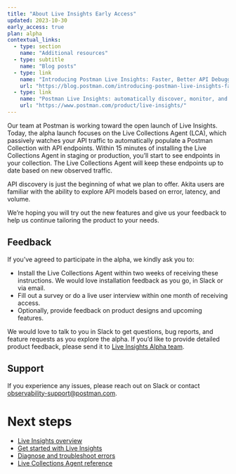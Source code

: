 ```yaml
---
title: "About Live Insights Early Access"
updated: 2023-10-30
early_access: true
plan: alpha
contextual_links:
  - type: section
    name: "Additional resources"
  - type: subtitle
    name: "Blog posts"
  - type: link
    name: "Introducing Postman Live Insights: Faster, Better API Debugging"
    url: "https://blog.postman.com/introducing-postman-live-insights-faster-better-api-debugging/"
  - type: link
    name: "Postman Live Insights: automatically discover, monitor, and add APIs"
    url: "https://www.postman.com/product/live-insights/"
---
```


Our team at Postman is working toward the open launch of Live Insights. Today, the alpha launch focuses on the Live Collections Agent (LCA), which passively watches your API traffic to automatically populate a Postman Collection with API endpoints. Within 15 minutes of installing the Live Collections Agent in staging or production, you’ll start to see endpoints in your collection. The Live Collections Agent will keep these endpoints up to date based on new observed traffic.

API discovery is just the beginning of what we plan to offer. Akita users are familiar with the ability to explore API models based on error, latency, and volume.

We’re hoping you will try out the new features and give us your feedback to help us continue tailoring the product to your needs.

## Feedback

If you’ve agreed to participate in the alpha, we kindly ask you to:

* Install the Live Collections Agent within two weeks of receiving these instructions. We would love installation feedback as you go, in Slack or via email.
* Fill out a survey or do a live user interview within one month of receiving access.
* Optionally, provide feedback on product designs and upcoming features.

We would love to talk to you in Slack to get questions, bug reports, and feature requests as you explore the alpha. If you’d like to provide detailed product feedback, please send it to [Live Insights Alpha team](live.insights.alpha@postman.com).

## Support

If you experience any issues, please reach out on Slack or contact observability-support@postman.com.

# Next steps

* [Live Insights overview](/docs/live-insights/live-insights-overview/)
* [Get started with Live Insights](/docs/live-insights/live-insights-gs/)
* [Diagnose and troubleshoot errors](/docs/live-insights/live-insights-troubleshoot/)
* [Live Collections Agent reference](/docs/live-insights/live-insights-reference/)
